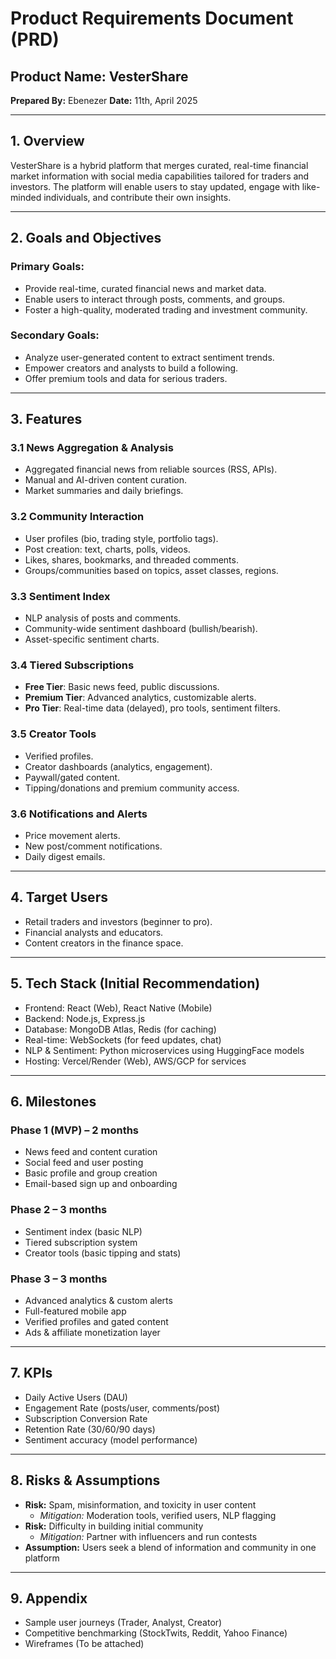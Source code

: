 # Product Requirements Document (PRD)

## Product Name: VesterShare

**Prepared By:** Ebenezer
**Date:** 11th, April 2025

---

## 1. Overview

VesterShare is a hybrid platform that merges curated, real-time financial market information with social media capabilities tailored for traders and investors. The platform will enable users to stay updated, engage with like-minded individuals, and contribute their own insights.

---

## 2. Goals and Objectives

### Primary Goals:

- Provide real-time, curated financial news and market data.
- Enable users to interact through posts, comments, and groups.
- Foster a high-quality, moderated trading and investment community.

### Secondary Goals:

- Analyze user-generated content to extract sentiment trends.
- Empower creators and analysts to build a following.
- Offer premium tools and data for serious traders.

---

## 3. Features

### 3.1 News Aggregation & Analysis

- Aggregated financial news from reliable sources (RSS, APIs).
- Manual and AI-driven content curation.
- Market summaries and daily briefings.

### 3.2 Community Interaction

- User profiles (bio, trading style, portfolio tags).
- Post creation: text, charts, polls, videos.
- Likes, shares, bookmarks, and threaded comments.
- Groups/communities based on topics, asset classes, regions.

### 3.3 Sentiment Index

- NLP analysis of posts and comments.
- Community-wide sentiment dashboard (bullish/bearish).
- Asset-specific sentiment charts.

### 3.4 Tiered Subscriptions

- **Free Tier**: Basic news feed, public discussions.
- **Premium Tier**: Advanced analytics, customizable alerts.
- **Pro Tier**: Real-time data (delayed), pro tools, sentiment filters.

### 3.5 Creator Tools

- Verified profiles.
- Creator dashboards (analytics, engagement).
- Paywall/gated content.
- Tipping/donations and premium community access.

### 3.6 Notifications and Alerts

- Price movement alerts.
- New post/comment notifications.
- Daily digest emails.

---

## 4. Target Users

- Retail traders and investors (beginner to pro).
- Financial analysts and educators.
- Content creators in the finance space.

---

## 5. Tech Stack (Initial Recommendation)

- Frontend: React (Web), React Native (Mobile)
- Backend: Node.js, Express.js
- Database: MongoDB Atlas, Redis (for caching)
- Real-time: WebSockets (for feed updates, chat)
- NLP & Sentiment: Python microservices using HuggingFace models
- Hosting: Vercel/Render (Web), AWS/GCP for services

---

## 6. Milestones

### Phase 1 (MVP) – 2 months

- News feed and content curation
- Social feed and user posting
- Basic profile and group creation
- Email-based sign up and onboarding

### Phase 2 – 3 months

- Sentiment index (basic NLP)
- Tiered subscription system
- Creator tools (basic tipping and stats)

### Phase 3 – 3 months

- Advanced analytics & custom alerts
- Full-featured mobile app
- Verified profiles and gated content
- Ads & affiliate monetization layer

---

## 7. KPIs

- Daily Active Users (DAU)
- Engagement Rate (posts/user, comments/post)
- Subscription Conversion Rate
- Retention Rate (30/60/90 days)
- Sentiment accuracy (model performance)

---

## 8. Risks & Assumptions

- **Risk:** Spam, misinformation, and toxicity in user content
  - _Mitigation:_ Moderation tools, verified users, NLP flagging
- **Risk:** Difficulty in building initial community
  - _Mitigation:_ Partner with influencers and run contests
- **Assumption:** Users seek a blend of information and community in one platform

---

## 9. Appendix

- Sample user journeys (Trader, Analyst, Creator)
- Competitive benchmarking (StockTwits, Reddit, Yahoo Finance)
- Wireframes (To be attached)
